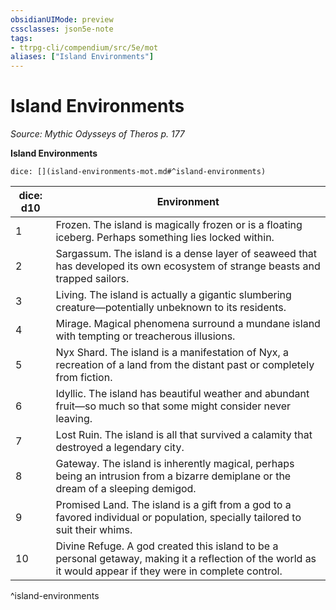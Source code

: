 ```yaml
---
obsidianUIMode: preview
cssclasses: json5e-note
tags:
- ttrpg-cli/compendium/src/5e/mot
aliases: ["Island Environments"]
---
```

# Island Environments
*Source: Mythic Odysseys of Theros p. 177* 

**Island Environments**

`dice: [](island-environments-mot.md#^island-environments)`

| dice: d10 | Environment |
|-----------|-------------|
| 1 | Frozen. The island is magically frozen or is a floating iceberg. Perhaps something lies locked within. |
| 2 | Sargassum. The island is a dense layer of seaweed that has developed its own ecosystem of strange beasts and trapped sailors. |
| 3 | Living. The island is actually a gigantic slumbering creature—potentially unbeknown to its residents. |
| 4 | Mirage. Magical phenomena surround a mundane island with tempting or treacherous illusions. |
| 5 | Nyx Shard. The island is a manifestation of Nyx, a recreation of a land from the distant past or completely from fiction. |
| 6 | Idyllic. The island has beautiful weather and abundant fruit—so much so that some might consider never leaving. |
| 7 | Lost Ruin. The island is all that survived a calamity that destroyed a legendary city. |
| 8 | Gateway. The island is inherently magical, perhaps being an intrusion from a bizarre demiplane or the dream of a sleeping demigod. |
| 9 | Promised Land. The island is a gift from a god to a favored individual or population, specially tailored to suit their whims. |
| 10 | Divine Refuge. A god created this island to be a personal getaway, making it a reflection of the world as it would appear if they were in complete control. |
^island-environments